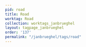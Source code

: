 ```yaml
---
pid: road
title: Road
worktag: Road
collection: worktags_janbrueghel
layout: tagpage_janbrueghel
order: '137'
permalink: "/janbrueghel/tags/road"
---
```

